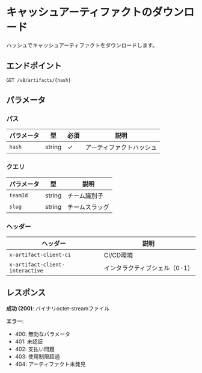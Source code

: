 # キャッシュアーティファクトのダウンロード

ハッシュでキャッシュアーティファクトをダウンロードします。

## エンドポイント

```
GET /v8/artifacts/{hash}
```

## パラメータ

### パス
| パラメータ | 型 | 必須 | 説明 |
|----------|------|------|------|
| `hash` | string | ✓ | アーティファクトハッシュ |

### クエリ
| パラメータ | 型 | 説明 |
|----------|------|------|
| `teamId` | string | チーム識別子 |
| `slug` | string | チームスラッグ |

### ヘッダー
| ヘッダー | 説明 |
|---------|------|
| `x-artifact-client-ci` | CI/CD環境 |
| `x-artifact-client-interactive` | インタラクティブシェル（0-1） |

## レスポンス

**成功 (200)**: バイナリoctet-streamファイル

**エラー**:
- 400: 無効なパラメータ
- 401: 未認証
- 402: 支払い問題
- 403: 使用制限超過
- 404: アーティファクト未発見
